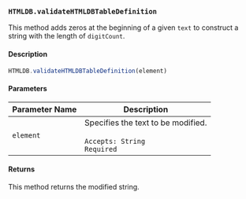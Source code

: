 ### `HTMLDB.validateHTMLDBTableDefinition`

This method adds zeros at the beginning of a given `text` to construct a string with the length of `digitCount`.

#### Description

```javascript
HTMLDB.validateHTMLDBTableDefinition(element)
```

#### Parameters

| Parameter Name             | Description                               |
| -------------------------- | ----------------------------------------- |
| `element` | Specifies the text to be modified.<br><br>`Accepts: String`<br>`Required` |

#### Returns

This method returns the modified string.